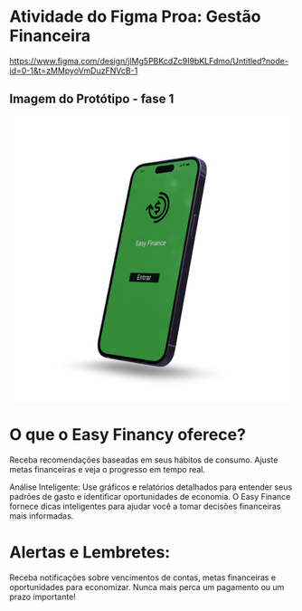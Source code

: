 # Atividade do Figma Proa: Gestão Financeira
https://www.figma.com/design/jlMg5PBKcdZc9I9bKLFdmo/Untitled?node-id=0-1&t=zMMpyoVmDuzFNVcB-1

## Imagem do  Protótipo - fase 1
<p align="center"> 
  <img src="截图test.png" />
    </p>
    
 # O que o Easy Financy oferece?    
   <p> Receba recomendações baseadas em seus hábitos de consumo. Ajuste metas financeiras e veja o progresso em tempo real.

 Análise Inteligente: Use gráficos e relatórios detalhados para entender seus padrões de gasto e identificar oportunidades de economia. O Easy Finance fornece dicas inteligentes para ajudar você a tomar decisões financeiras mais informadas.</p>
 # Alertas e Lembretes: 
 <p> Receba notificações sobre vencimentos de contas, metas financeiras e oportunidades para economizar. Nunca mais perca um pagamento ou um prazo importante!
</p>




